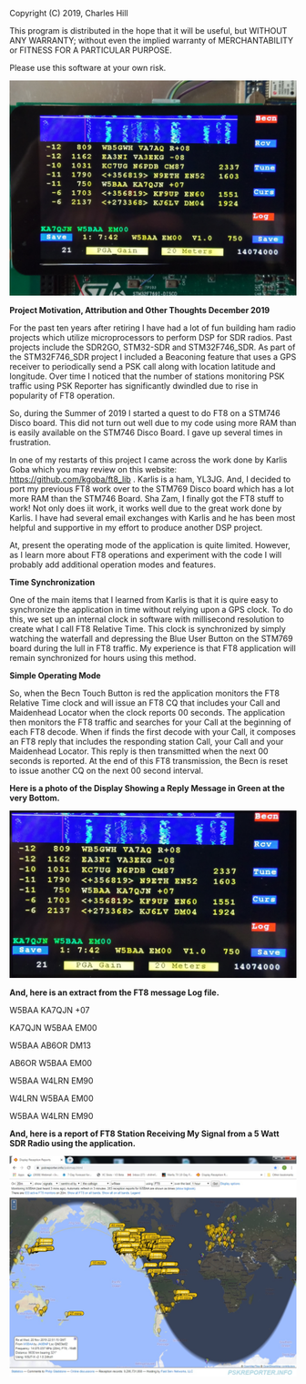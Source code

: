 Copyright (C) 2019, Charles Hill


This program is distributed in the hope that it will be useful,
but WITHOUT ANY WARRANTY; without even the implied warranty of
MERCHANTABILITY or FITNESS FOR A PARTICULAR PURPOSE.  

Please use this software at your own risk.

![Screenshot](BigView.jpg)

__Project Motivation, Attribution and Other Thoughts December 2019__

For the past ten years after retiring I have had a lot of fun building ham radio projects which utilize microprocessors to perform DSP for SDR radios.  Past projects include the SDR2GO, STM32-SDR and STM32F746_SDR. As part of the  STM32F746_SDR project I included a Beaconing feature that uses a GPS receiver to periodically send a PSK call along with location latitude and longitude. Over time I noticed that the number of stations monitoring PSK traffic using PSK Reporter has significantly dwindled due to rise in popularity of FT8 operation.

So, during the Summer of 2019 I started a quest to do FT8 on a STM746 Disco board. This did not turn out well due to my code using more RAM than is easily available on the STM746 Disco Board. I gave up several times in frustration.

In one of my restarts of this project I came across the work done by Karlis Goba which you may review on this website: https://github.com/kgoba/ft8_lib . Karlis is a ham, YL3JG. And, I decided to port my previous FT8 work over to the STM769 Disco board which has a lot more RAM than the STM746 Board. Sha Zam, I finally got the FT8 stuff to work! Not only does iit work, it works well due to the great work done by Karlis. I have had several email exchanges with Karlis and he has been most helpful and supportive in my effort to produce another DSP project.

At, present the operating mode of the application is quite limited. However, as I learn more about FT8 operations and experiment with the code I will probably add additional operation modes and features.

__Time Synchronization__

One of the main items that I learned from Karlis is that it is quire easy to synchronize the application in time without relying upon a GPS clock. To do this, we set up an internal clock in software with millisecond resolution to create what I call FT8 Relative Time. This clock is synchronized by simply watching the waterfall and depressing the Blue User Button on the STM769 board during the lull in FT8 traffic. My experience is that FT8 application will remain synchronized for hours using this method.


__Simple Operating Mode__

So, when the Becn Touch Button is red the application monitors the FT8 Relative Time clock and will issue an FT8 CQ that includes your Call and Maidenhead Locator when the clock reports 00 seconds. The application then monitors the FT8 traffic and searches for your Call at the beginning of each FT8 decode. When if finds the first decode with your Call, it composes an FT8 reply that includes the responding station Call, your Call and your  Maidenhead Locator. This reply is then transmitted when the next 00 seconds is reported. At the end of this FT8 transmission, the Becn is reset to issue another CQ on the next 00 second interval.


__Here is a photo of the Display Showing a Reply Message in Green at the very Bottom.__

![Screenshot](Full_Screen.jpg)


__And, here is an extract from the FT8 message Log file.__

W5BAA KA7QJN +07

KA7QJN W5BAA EM00

W5BAA AB6OR DM13 

AB6OR W5BAA EM00

W5BAA W4LRN EM90 

W4LRN W5BAA EM00

W5BAA W4LRN EM90 


__And, here is a report of FT8 Station Receiving My Signal from a 5 Watt SDR Radio using the application.__

![Screenshot](W5BAA_Beacon_Report_20_11_2019.jpg)

